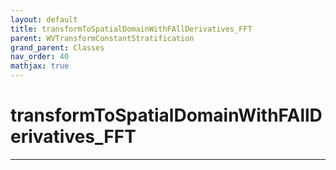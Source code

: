 ```yaml
---
layout: default
title: transformToSpatialDomainWithFAllDerivatives_FFT
parent: WVTransformConstantStratification
grand_parent: Classes
nav_order: 40
mathjax: true
---
```


#  transformToSpatialDomainWithFAllDerivatives_FFT




---

